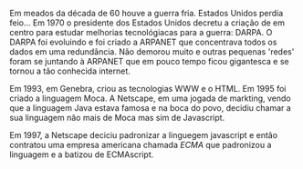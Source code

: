 Em meados da década de 60 houve a guerra fria. Estados Unidos perdia feio... Em 1970 o presidente dos Estados Unidos decretu a criação de em centro para estudar melhorias tecnológiacas para a guerra: DARPA. O DARPA foi evoluindo e foi criado a ARPANET que concentrava todos os dados em uma redundância. Não demorou muito e outras pequenas 'redes' foram se juntando à ARPANET que em pouco tempo ficou gigantesca e se tornou a tão conhecida internet. 

Em 1993, em Genebra, criou as tecnologias WWW e o HTML.
Em 1995 foi criado a linguagem Moca. A Netscape, em uma jogada de markting, vendo que a linguagem Java estava famosa e na boca do povo, decidiu chamar a sua linguagem não mais de Moca mas sim de Javascript.

Em 1997, a Netscape deciciu padronizar a linguegem javascript e então contratou uma empresa americana chamada *ECMA* que padronizou a linguagem e a batizou de ECMAscript.